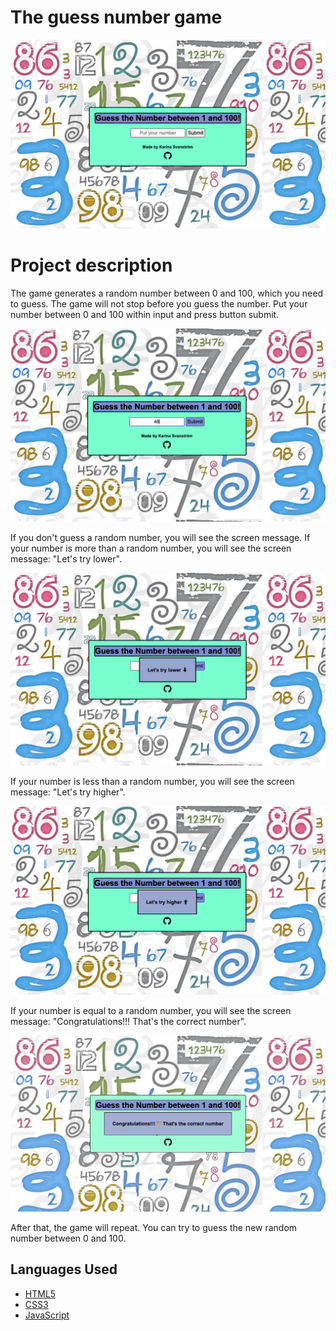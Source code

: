 # The guess number game 

![Home page](/img/first_screen.png)

# Project description

The game generates a random number between 0 and 100, which you need to guess. The game will not stop before you guess the number. Put your number between 0 and 100 within input and press button submit.

![Home page](/img/your_number.png)

If you don't guess a random number, you will see the screen message. If your number is more than a random number, you will see the screen message: "Let's try lower".

![Home page](/img/lower.png)

If your number is less than a random number, you will see the screen message: "Let's try higher".

![Home page](/img/higher.png)

If your number is equal to a random number, you will see the screen message: "Congratulations!!! That's the correct number".

![Home page](/img/correct_number.png)

After that, the game will repeat. You can try to guess the new random number between 0 and 100.

## Languages Used  

-   [HTML5](https://en.wikipedia.org/wiki/HTML5)
-   [CSS3](https://en.wikipedia.org/wiki/CSS)
-   [JavaScript](https://en.wikipedia.org/wiki/JavaScript)